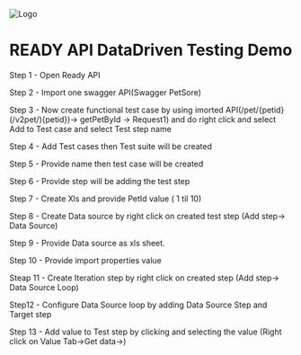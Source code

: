 
![Logo](https://i.im.ge/2024/04/28/ZwuOXS.Screenshot-2024-04-27-at-17-10-07.png)


# READY API DataDriven Testing Demo


Step 1 - Open Ready API

Step 2 - Import one swagger API(Swagger PetSore)

Step 3 - Now create functional test case by using imorted API(/pet/{petid} (/v2pet/){petid})-> getPetById -> Request1) and do right click and select Add to Test case and select Test step name

Step 4 - Add Test cases then Test suite will be created

Step 5 - Provide name then test case will be created

Step 6 - Provide step will be adding the test step

Step 7 - Create Xls and provide PetId value ( 1 til 10)

Step 8 - Create Data source by right click on created test step (Add step-> Data Source) 

Step 9 - Provide Data source as xls sheet.

Step 10 - Provide import properties value

Steap 11 - Create Iteration step by right click on created step (Add step-> Data Source Loop)

Step12 - Configure Data Source loop by adding Data Source Step and Target step

Step 13 - Add value to Test step by clicking and selecting the value (Right click on Value Tab->Get data->)

